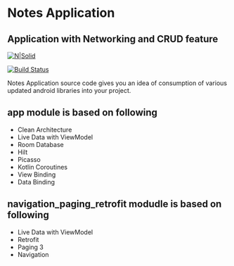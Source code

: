 # Notes Application
## Application with Networking and CRUD feature

[![N|Solid](https://cldup.com/dTxpPi9lDf.thumb.png)](https://nodesource.com/products/nsolid)

[![Build Status](https://travis-ci.org/joemccann/dillinger.svg?branch=master)](https://travis-ci.org/joemccann/dillinger)

Notes Application source code gives you an idea of consumption of various updated android libraries into your project.
## app module is based on following

- Clean Architecture
- Live Data with ViewModel
- Room Database
- Hilt
- Picasso
- Kotlin Coroutines
- View Binding
- Data Binding

## navigation_paging_retrofit modudle is based on following

- Live Data with ViewModel
- Retrofit
- Paging 3
- Navigation